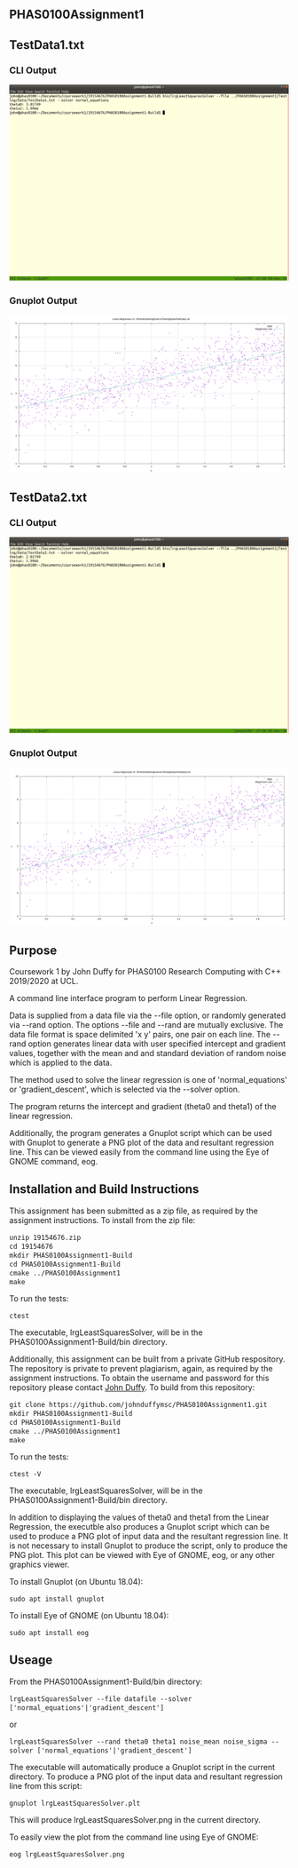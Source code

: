 PHAS0100Assignment1
------------------

## TestData1.txt

### CLI Output

![TestData1.txt](CLIScreenshotTestData1.png)

### Gnuplot Output

![TestData1.txt](LeastSquaresSolver_TestData1.png)

## TestData2.txt

### CLI Output

![TestData2.txt](CLIScreenshotTestData2.png)

### Gnuplot Output

![TestData2.txt](LeastSquaresSolver_TestData2.png)


Purpose
-------
Coursework 1 by John Duffy for PHAS0100 Research Computing with C++ 2019/2020 at UCL.

A command line interface program to perform Linear Regression.

Data is supplied from a data file via the --file option, or randomly generated via --rand option. The options --file and --rand are mutually exclusive. The data file format is space delimited 'x y' pairs, one pair on each line. The --rand option generates linear data with user specified intercept and gradient values, together with the mean and and standard deviation of random noise which is applied to the data.

The method used to solve the linear regression is one of 'normal_equations' or 'gradient_descent', which is selected via the --solver option.

The program returns the intercept and gradient (theta0 and theta1) of the linear regression.

Additionally, the program generates a Gnuplot script which can be used with Gnuplot to generate a PNG plot of the data and resultant regression line. This can be viewed easily from the command line using the Eye of GNOME command, eog.


Installation and Build Instructions
-----------------------------------

This assignment has been submitted as a zip file, as required by the assignment instructions. To install from the zip file:

```
unzip 19154676.zip
cd 19154676
mkdir PHAS0100Assignment1-Build
cd PHAS0100Assignment1-Build
cmake ../PHAS0100Assignment1
make
```
To run the tests:
```
ctest
```
The executable, lrgLeastSquaresSolver, will be in the PHAS0100Assignment1-Build/bin directory.


Additionally, this assignment can be built from a private GitHub respository. The repository is private to prevent plagiarism, again, as required by the assignment instructions. To obtain the username and password for this repository please contact [John Duffy](mailto:john.duffy.19@ucl.ac.uk). To build from this repository:

```
git clone https://github.com/johnduffymsc/PHAS0100Assignment1.git
mkdir PHAS0100Assignment1-Build
cd PHAS0100Assignment1-Build
cmake ../PHAS0100Assignment1
make
```
To run the tests:
```
ctest -V
```
The executable, lrgLeastSquaresSolver, will be in the PHAS0100Assignment1-Build/bin directory.

In addition to displaying the values of theta0 and theta1 from the Linear Regression, the executble also produces a Gnuplot script which can be used to produce a PNG plot of input data and the resultant regression line. It is not necessary to install Gnuplot to produce the script, only to produce the PNG plot. This plot can be viewed with Eye of GNOME, eog, or any other graphics viewer.

To install Gnuplot (on Ubuntu 18.04):

```
sudo apt install gnuplot
```

To install Eye of GNOME (on Ubuntu 18.04):

```
sudo apt install eog
```

Useage
------

From the PHAS0100Assignment1-Build/bin directory:

```
lrgLeastSquaresSolver --file datafile --solver ['normal_equations'|'gradient_descent']
```
or
```
lrgLeastSquaresSolver --rand theta0 theta1 noise_mean noise_sigma --solver ['normal_equations'|'gradient_descent']
```

The executable will automatically produce a Gnuplot script in the current directory. To produce a PNG plot of the input data and resultant regression line from this script:

```
gnuplot lrgLeastSquaresSolver.plt
```

This will produce lrgLeastSquaresSolver.png in the current directory.

To easily view the plot from the command line using Eye of GNOME:
```
eog lrgLeastSquaresSolver.png
```
